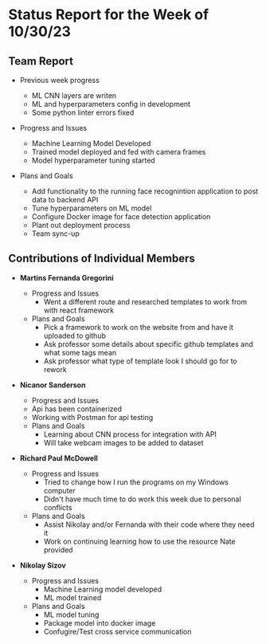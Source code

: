 # Status Report for the Week of 10/30/23

## Team Report

 - Previous week progress
   - ML CNN layers are writen
   - ML and hyperparameters config in development
   - Some python linter errors fixed

 - Progress and Issues
   - Machine Learning Model Developed
   - Trained model deployed and fed with camera frames
   - Model hyperparameter tuning started
  

 - Plans and Goals
   - Add functionality to the running face recognintion application to post data to backend API 
   - Tune hyperparameters on ML model
   - Configure Docker image for face detection application
   - Plant out deployment process
   - Team sync-up


## Contributions of Individual Members

 - **Martins Fernanda Gregorini**

   - Progress and Issues
     - Went a different route and researched templates to work from with react framework
   - Plans and Goals
     - Pick a framework to work on the website from and have it uploaded to github
     - Ask professor some details about specific github templates and what some tags mean
     - Ask professor what type of template look I should go for to rework
       
 - **Nicanor Sanderson**

    - Progress and Issues
     - Api has been containerized
     - Working with Postman for api testing
   - Plans and Goals
     - Learning about CNN process for integration with API
     - Will take webcam images to be added to dataset
     
 - **Richard Paul McDowell**

   - Progress and Issues
     - Tried to change how I run the programs on my Windows computer
     - Didn't have much time to do work this week due to personal conflicts
   - Plans and Goals
     - Assist Nikolay and/or Fernanda with their code where they need it
     - Work on continuing learning how to use the resource Nate provided

      

 - **Nikolay Sizov**

   - Progress and Issues
     - Machine Learning model developed
     - ML model trained
   - Plans and Goals
     - ML model tuning
     - Package model into docker image
     - Confugire/Test cross service communication 
